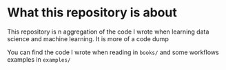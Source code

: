 # What this repository is about

This repository is n aggregation of the code I wrote when learning 
data science and machine learning. It is more of a code dump

You can find the code I wrote when reading in ```books/``` and some workflows 
examples in ```examples/```

